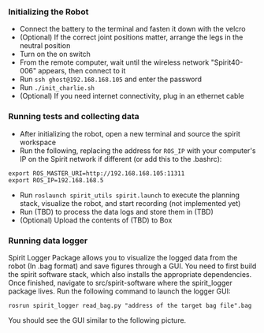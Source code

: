 ### Initializing the Robot
- Connect the battery to the terminal and fasten it down with the velcro
- (Optional) If the correct joint positions matter, arrange the legs in the neutral position
- Turn on the on switch
- From the remote computer, wait until the wireless network "Spirit40-006" appears, then connect to it
- Run `ssh ghost@192.168.168.105` and enter the password
- Run `./init_charlie.sh`
- (Optional) If you need internet connectivity, plug in an ethernet cable

### Running tests and collecting data
- After initializing the robot, open a new terminal and source the spirit workspace
- Run the following, replacing the address for `ROS_IP` with your computer's IP on the Spirit network if different (or add this to the .bashrc):
```
export ROS_MASTER_URI=http://192.168.168.105:11311
export ROS_IP=192.168.168.5
```
- Run `roslaunch spirit_utils spirit.launch` to execute the planning stack, visualize the robot, and start recording (not implemented yet)
- Run (TBD) to process the data logs and store them in (TBD)
- (Optional) Upload the contents of (TBD) to Box

### Running data logger
Spirit Logger Package allows you to visualize the logged data from the robot (In .bag format) and save figures through a GUI. You need to first build the spirit software stack, which also installs the appropriate dependencies. Once finished, navigate to src/spirit-software where the spirit_logger package lives. Run the following command to launch the logger GUI:
```
rosrun spirit_logger read_bag.py "address of the target bag file".bag
```
You should see the GUI similar to the following picture. 